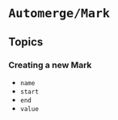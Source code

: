 # ``Automerge/Mark``

## Topics

### Creating a new Mark

- ``name``
- ``start``
- ``end``
- ``value``
